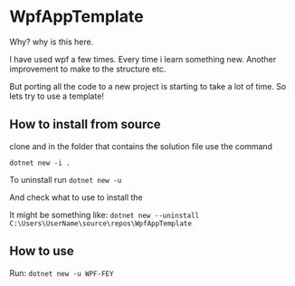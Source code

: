 # WpfAppTemplate
Why? why is this here.

I have used wpf a few times. Every time i learn something new. Another improvement to make to the structure etc.

But porting all the code to a new project is starting to take a lot of time. So lets try to use a template!

## How to install from source

clone and in the folder that contains the solution file use the command

`dotnet new -i .`

To uninstall run 
`dotnet new -u`

And check what to use to install the 

It might be something like:
`dotnet new --uninstall C:\Users\UserName\source\repos\WpfAppTemplate`



## How to use

Run:
`dotnet new -u WPF-FEY`